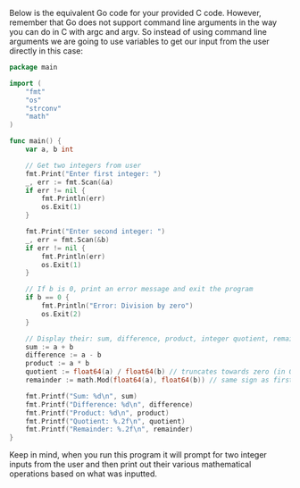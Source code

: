  Below is the equivalent Go code for your provided C code. However, remember that Go does not support command line arguments in the way you can do in C with argc and argv. So instead of using command line arguments we are going to use variables to get our input from the user directly in this case:

```go
package main

import (
	"fmt"
	"os"
	"strconv"
	"math"
)

func main() {
	var a, b int

	// Get two integers from user
	fmt.Print("Enter first integer: ")
	_, err := fmt.Scan(&a)
	if err != nil {
		fmt.Println(err)
		os.Exit(1)
	}

	fmt.Print("Enter second integer: ")
	_, err = fmt.Scan(&b)
	if err != nil {
		fmt.Println(err)
		os.Exit(1)
	}

	// If b is 0, print an error message and exit the program
	if b == 0 {
		fmt.Println("Error: Division by zero")
		os.Exit(2)
	}

	// Display their: sum, difference, product, integer quotient, remainder
	sum := a + b
	difference := a - b
	product := a * b
	quotient := float64(a) / float64(b) // truncates towards zero (in Go 1.8 and onwards)
	remainder := math.Mod(float64(a), float64(b)) // same sign as first operand (in Go 1.8 and onwards)

	fmt.Printf("Sum: %d\n", sum)
	fmt.Printf("Difference: %d\n", difference)
	fmt.Printf("Product: %d\n", product)
	fmt.Printf("Quotient: %.2f\n", quotient)
	fmt.Printf("Remainder: %.2f\n", remainder)
}
```
Keep in mind, when you run this program it will prompt for two integer inputs from the user and then print out their various mathematical operations based on what was inputted.
